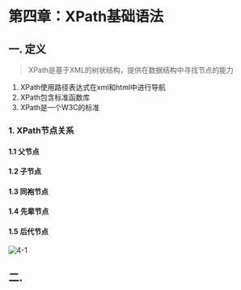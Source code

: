 # 第四章：XPath基础语法

## 一. 定义
> XPath是基于XML的树状结构，提供在数据结构中寻找节点的能力

1. XPath使用路径表达式在xml和html中进行导航
2. XPath包含标准函数库
3. XPath是一个W3C的标准

### 1. XPath节点关系
#### 1.1 父节点
#### 1.2 子节点
#### 1.3 同袍节点
#### 1.4 先辈节点
#### 1.5 后代节点

![4-1](https://s2.ax1x.com/2020/01/16/lj4IMT.md.png)

## 二. 




<comment/>